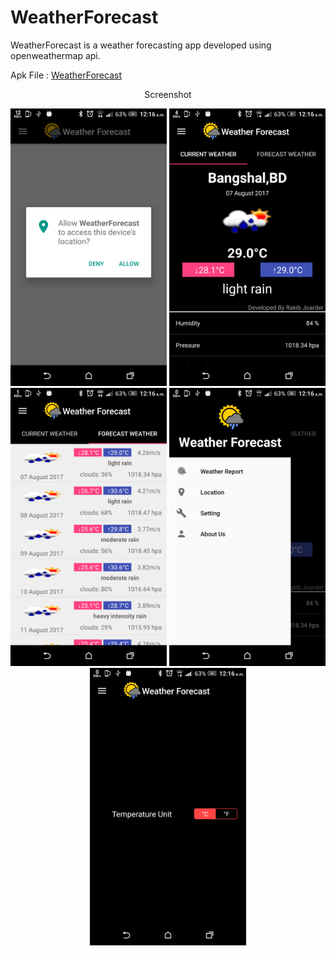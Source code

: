 # WeatherForecast
WeatherForecast is a weather forecasting app developed using openweathermap api.


Apk File : [WeatherForecast](https://drive.google.com/drive/folders/0B4mIRRA_2Dbeal9CUFFGVE1EV0E)

<p align="center">
Screenshot
</p>
<p align="center">
  <img src="githubreadmeimage/a.png" width="250"/>
  <img src="githubreadmeimage/b.png" width="250"/>
  <img src="githubreadmeimage/c.png" width="250"/>
  <img src="githubreadmeimage/d.png" width="250"/>
  <img src="githubreadmeimage/e.png" width="250"/>
</p>
